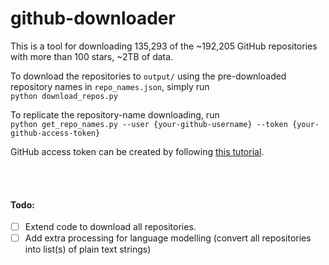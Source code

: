 # github-downloader
This is a tool for downloading 135,293 of the ~192,205 GitHub repositories with more than 100 stars, ~2TB of data.  

To download the repositories to `output/` using the pre-downloaded repository names in `repo_names.json`, simply run  
`python download_repos.py`  

To replicate the repository-name downloading, run  
`python get_repo_names.py --user {your-github-username} --token {your-github-access-token}`  

GitHub access token can be created by following [this tutorial](https://docs.github.com/en/github/authenticating-to-github/creating-a-personal-access-token).

<br></br>
#### Todo:
- [ ] Extend code to download all repositories.
- [ ] Add extra processing for language modelling (convert all repositories into list(s) of plain text strings)
